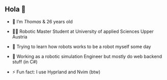 ## Hola 👋

- 🔭 I’m _Thomas_ & 26 years old
- 👨‍🎓 Robotic Master Student at University of applied Sciences Upper Austria
- 🤖 Trying to learn how robots works to be a robot myself some day
- 🤔 Working as a robotic simulation Engineer but mostly do web backend stuff (in C#)

- ⚡ Fun fact: I use Hyprland and Nvim (btw)
